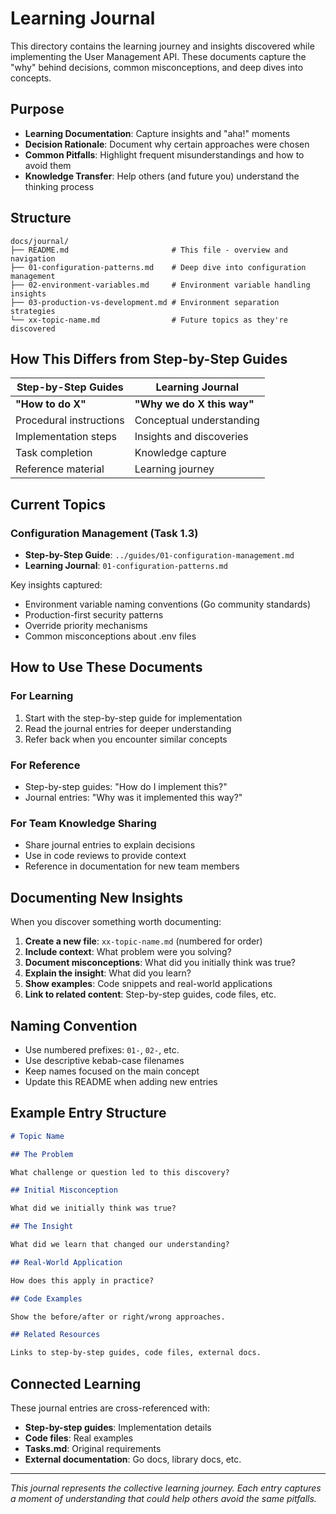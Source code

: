 # Learning Journal

This directory contains the learning journey and insights discovered while implementing the User Management API. These documents capture the "why" behind decisions, common misconceptions, and deep dives into concepts.

## Purpose

- **Learning Documentation**: Capture insights and "aha!" moments
- **Decision Rationale**: Document why certain approaches were chosen
- **Common Pitfalls**: Highlight frequent misunderstandings and how to avoid them
- **Knowledge Transfer**: Help others (and future you) understand the thinking process

## Structure

```text
docs/journal/
├── README.md                       # This file - overview and navigation
├── 01-configuration-patterns.md    # Deep dive into configuration management
├── 02-environment-variables.md     # Environment variable handling insights
├── 03-production-vs-development.md # Environment separation strategies
└── xx-topic-name.md                # Future topics as they're discovered
```

## How This Differs from Step-by-Step Guides

| Step-by-Step Guides     | Learning Journal           |
| ----------------------- | -------------------------- |
| **"How to do X"**       | **"Why we do X this way"** |
| Procedural instructions | Conceptual understanding   |
| Implementation steps    | Insights and discoveries   |
| Task completion         | Knowledge capture          |
| Reference material      | Learning journey           |

## Current Topics

### Configuration Management (Task 1.3)

- **Step-by-Step Guide**: `../guides/01-configuration-management.md`
- **Learning Journal**: `01-configuration-patterns.md`

Key insights captured:

- Environment variable naming conventions (Go community standards)
- Production-first security patterns
- Override priority mechanisms
- Common misconceptions about .env files

## How to Use These Documents

### For Learning

1. Start with the step-by-step guide for implementation
2. Read the journal entries for deeper understanding
3. Refer back when you encounter similar concepts

### For Reference

- Step-by-step guides: "How do I implement this?"
- Journal entries: "Why was it implemented this way?"

### For Team Knowledge Sharing

- Share journal entries to explain decisions
- Use in code reviews to provide context
- Reference in documentation for new team members

## Documenting New Insights

When you discover something worth documenting:

1. **Create a new file**: `xx-topic-name.md` (numbered for order)
2. **Include context**: What problem were you solving?
3. **Document misconceptions**: What did you initially think was true?
4. **Explain the insight**: What did you learn?
5. **Show examples**: Code snippets and real-world applications
6. **Link to related content**: Step-by-step guides, code files, etc.

## Naming Convention

- Use numbered prefixes: `01-`, `02-`, etc.
- Use descriptive kebab-case filenames
- Keep names focused on the main concept
- Update this README when adding new entries

## Example Entry Structure

```markdown
# Topic Name

## The Problem

What challenge or question led to this discovery?

## Initial Misconception

What did we initially think was true?

## The Insight

What did we learn that changed our understanding?

## Real-World Application

How does this apply in practice?

## Code Examples

Show the before/after or right/wrong approaches.

## Related Resources

Links to step-by-step guides, code files, external docs.
```

## Connected Learning

These journal entries are cross-referenced with:

- **Step-by-step guides**: Implementation details
- **Code files**: Real examples
- **Tasks.md**: Original requirements
- **External documentation**: Go docs, library docs, etc.

---

_This journal represents the collective learning journey. Each entry captures a moment of understanding that could help others avoid the same pitfalls._
